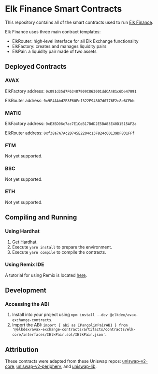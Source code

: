 # Elk Finance Smart Contracts

This repository contains all of the smart contracts used to run [Elk Finance](https://elk.finance).

Elk Finance uses three main contract templates:
* ElkRouter: high-level interface for all Elk Exchange functionality
* ElkFactory: creates and manages liquidity pairs
* ElkPair: a liquidity pair made of two assets

## Deployed Contracts

### AVAX

ElkFactory address: `0x091d35d7F63487909C863001ddCA481c6De47091`

ElkRouter address: `0x9E4AAbd2B3E60Ee1322E94307d0776F2c8e6CFbb`

### MATIC

ElkFactory address: `0xE3BD06c7ac7E1CeB17BdD2E5BA83E40D1515AF2a`

ElkRouter address: `0xf38a7A7Ac2D745E2204c13F824c00139DF831FFf`

### FTM

Not yet supported.

### BSC

Not yet supported.

### ETH

Not yet supported.

## Compiling and Running

### Using Hardhat

1. Get [Hardhat](https://hardhat.org/).
2. Execute `yarn install` to prepare the environment.
3. Execute `yarn compile` to compile the contracts.

### Using Remix IDE

A tutorial for using Remix is located [here](https://docs.avax.network/build/tutorials/platform/deploy-a-smart-contract-on-avalanche-using-remix-and-metamask).

## Development

### Accessing the ABI

1. Install into your project using `npm install --dev @elkdex/avax-exchange-contracts`. 
2. Import the ABI: `import { abi as IPangolinPairABI } from '@elkdex/avax-exchange-contracts/artifacts/contracts/elk-core/interfaces/IElkPair.sol/IElkPair.json'`.

## Attribution

These contracts were adapted from these Uniswap repos: [uniswap-v2-core](https://github.com/Uniswap/uniswap-v2-core), [uniswap-v2-periphery](https://github.com/Uniswap/uniswap-v2-core), and [uniswap-lib](https://github.com/Uniswap/uniswap-lib).
